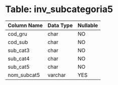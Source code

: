 # Table: inv_subcategoria5

| Column Name | Data Type | Nullable |
|-------------|-----------|----------|
| cod_gru | char | NO |
| cod_sub | char | NO |
| sub_cat3 | char | NO |
| sub_cat4 | char | NO |
| sub_cat5 | char | NO |
| nom_subcat5 | varchar | YES |
